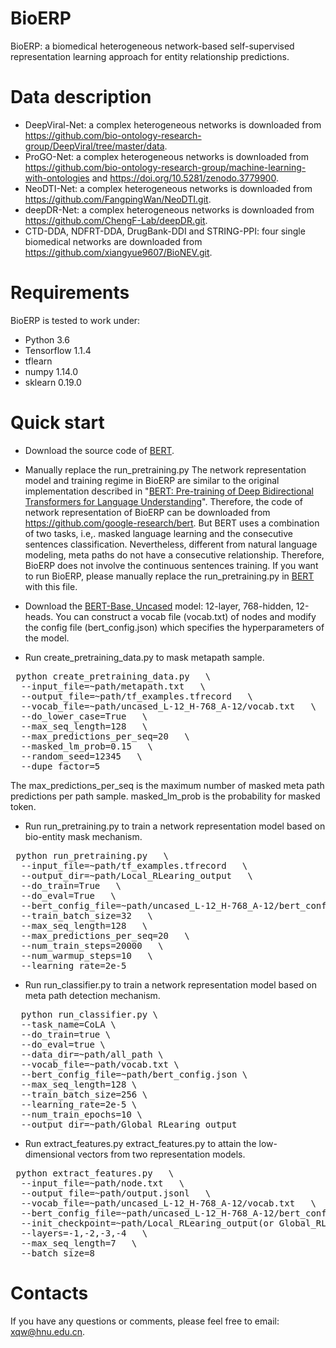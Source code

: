 # BioERP
BioERP: a biomedical heterogeneous network-based self-supervised representation learning approach for entity relationship predictions.

# Data description
* DeepViral-Net: a complex heterogeneous networks is downloaded from https://github.com/bio-ontology-research-group/DeepViral/tree/master/data.
* ProGO-Net: a complex heterogeneous networks is downloaded from https://github.com/bio-ontology-research-group/machine-learning-with-ontologies and https://doi.org/10.5281/zenodo.3779900.
* NeoDTI-Net: a complex heterogeneous networks is downloaded from https://github.com/FangpingWan/NeoDTI.git.
* deepDR-Net: a complex heterogeneous networks is downloaded from https://github.com/ChengF-Lab/deepDR.git.
* CTD-DDA, NDFRT-DDA, DrugBank-DDI and STRING-PPI: four single biomedical networks are downloaded from https://github.com/xiangyue9607/BioNEV.git.


# Requirements
BioERP is tested to work under:
* Python 3.6  
* Tensorflow 1.1.4
* tflearn
* numpy 1.14.0
* sklearn 0.19.0

# Quick start
* Download the source code of [BERT](https://github.com/google-research/bert). 
* Manually replace the run_pretraining.py
The network representation model and training regime in BioERP are similar to the original implementation described in "[BERT: Pre-training of Deep Bidirectional Transformers for Language Understanding](https://www.aclweb.org/anthology/N19-1423/)". Therefore, the code of network representation of BioERP can be downloaded from https://github.com/google-research/bert. But BERT uses a combination of two tasks, i.e,. masked language learning and the consecutive sentences classification. Nevertheless, different from natural language modeling, meta paths do not have a consecutive relationship. Therefore, BioERP does not involve the continuous sentences training. If you want to run BioERP, please manually replace the run_pretraining.py in [BERT](https://github.com/google-research/bert) with this file. 
  
* Download the [BERT-Base, Uncased](https://storage.googleapis.com/bert_models/2018_10_18/uncased_L-12_H-768_A-12.zip) model: 12-layer, 768-hidden, 12-heads. 
You can construct a vocab file (vocab.txt) of nodes and modify the config file (bert_config.json) which specifies the hyperparameters of the model.
* Run create_pretraining_data.py to mask metapath sample.  
<pre> python create_pretraining_data.py   \
  --input_file=~path/metapath.txt   \
  --output_file=~path/tf_examples.tfrecord   \
  --vocab_file=~path/uncased_L-12_H-768_A-12/vocab.txt   \ 
  --do_lower_case=True   \  
  --max_seq_length=128   \  
  --max_predictions_per_seq=20   \
  --masked_lm_prob=0.15   \ 
  --random_seed=12345   \
  --dupe_factor=5 </pre>
The max_predictions_per_seq is the maximum number of masked meta path predictions per path sample. masked_lm_prob is the probability for masked token.

* Run run_pretraining.py to train a network representation model based on bio-entity mask mechanism.
<pre> python run_pretraining.py   \  
  --input_file=~path/tf_examples.tfrecord   \  
  --output_dir=~path/Local_RLearing_output   \  
  --do_train=True   \  
  --do_eval=True   \  
  --bert_config_file=~path/uncased_L-12_H-768_A-12/bert_config.json   \ 
  --train_batch_size=32   \  
  --max_seq_length=128   \  
  --max_predictions_per_seq=20   \  
  --num_train_steps=20000   \  
  --num_warmup_steps=10   \  
  --learning_rate=2e-5  </pre>
  
* Run run_classifier.py to train a network representation model based on meta path detection mechanism.
<pre>  python run_classifier.py \
  --task_name=CoLA \
  --do_train=true \
  --do_eval=true \
  --data_dir=~path/all_path \
  --vocab_file=~path/vocab.txt \
  --bert_config_file=~path/bert_config.json \
  --max_seq_length=128 \
  --train_batch_size=256 \
  --learning_rate=2e-5 \
  --num_train_epochs=10 \
  --output_dir=~path/Global_RLearing_output  </pre>

* Run extract_features.py extract_features.py to attain the low-dimensional vectors from two representation models.
<pre> python extract_features.py   \  
  --input_file=~path/node.txt   \  
  --output_file=~path/output.jsonl   \  
  --vocab_file=~path/uncased_L-12_H-768_A-12/vocab.txt   \  
  --bert_config_file=~path/uncased_L-12_H-768_A-12/bert_config.json   \  
  --init_checkpoint=~path/Local_RLearing_output(or Global_RLearing_output)/model.ckpt  \  
  --layers=-1,-2,-3,-4   \  
  --max_seq_length=7   \  
  --batch_size=8 </pre>


# Contacts
If you have any questions or comments, please feel free to email: xqw@hnu.edu.cn.
